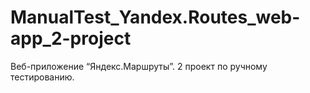 # ManualTest_Yandex.Routes_web-app_2-project
Веб-приложение “Яндекс.Маршруты”. 2 проект по ручному тестированию.
